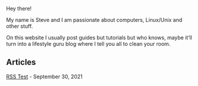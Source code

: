 Hey there!

My name is Steve and I am passionate about computers, Linux/Unix and other stuff.

On this website I usually post guides but tutorials but who knows, maybe it’ll turn into a lifestyle guru blog where I tell you all to clean your room.

## Articles

[RSS Test](https://worthyox.github.io/rss-test.html) - September 30, 2021
